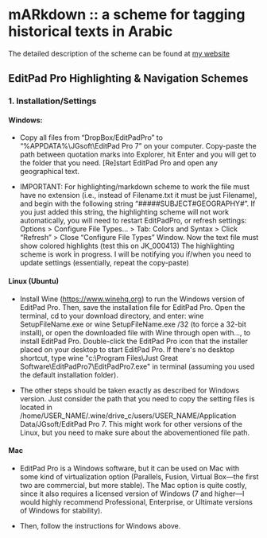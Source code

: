 # mARkdown :: a scheme for tagging historical texts in Arabic

The detailed description of the scheme can be found at [my website](http://maximromanov.github.io/mARkdown/)

## EditPad Pro Highlighting & Navigation Schemes

### 1. Installation/Settings

#### Windows:

- Copy all files from “DropBox/EditPadPro” to “%APPDATA%\JGsoft\EditPad Pro 7” on your computer. Copy-paste the path between quotation marks into Explorer, hit Enter and you will get to the folder that you need. [Re]start EditPad Pro and open any geographical text.

- IMPORTANT: For highlighting/markdown scheme to work the file must have no extension (i.e., instead of Filename.txt it must be just Filename), and begin with the following string “#####SUBJECT#GEOGRAPHY#”. If you just added this string, the highlighting scheme will not work automatically, you will need to restart EditPadPro, or refresh settings: Options > Configure File Types… > Tab: Colors and Syntax > Click “Refresh” > Close “Configure File Types” Window.
Now the text file must show colored highlights (test this on JK_000413)
The highlighting scheme is work in progress. I will be notifying you if/when you need to update settings (essentially, repeat the copy-paste)

#### Linux (Ubuntu)

- Install Wine (https://www.winehq.org) to run the Windows version of EditPad Pro. Then, save the installation file for EditPad Pro. Open the terminal, cd to your download directory, and enter: wine SetupFileName.exe or wine SetupFileName.exe /32 (to force a 32-bit install), or open the downloaded file with Wine through open with…, to install EditPad Pro. Double-click the EditPad Pro icon that the installer placed on your desktop to start EditPad Pro. If there's no desktop shortcut, type wine "c:\Program Files\Just Great Software\EditPadPro7\EditPadPro7.exe" in terminal (assuming you used the default installation folder).

- The other steps should be taken exactly as described for Windows version. Just consider the path that you need to copy the setting files is located in     /home/USER_NAME/.wine/drive_c/users/USER_NAME/Application Data/JGsoft/EditPad Pro 7.
This might work for other versions of the Linux, but you need to make sure about the abovementioned file path.

#### Mac

- EditPad Pro is a Windows software, but it can be used on Mac with some kind of virtualization option (Parallels, Fusion, Virtual Box—the first two are commercial, but more stable). The Mac option is quite costly, since it also requires a licensed version of Windows (7 and higher—I would highly recommend Professional, Enterprise, or Ultimate versions of Windows for stability).

- Then, follow the instructions for Windows above. 
